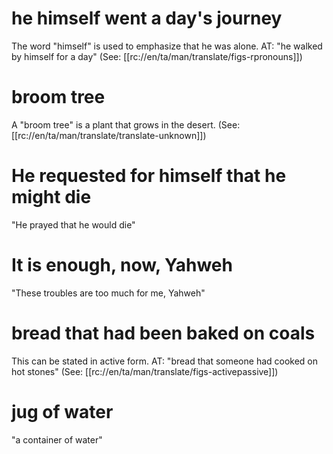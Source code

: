 # he himself went a day's journey

The word "himself" is used to emphasize that he was alone. AT: "he walked by himself for a day" (See: [[rc://en/ta/man/translate/figs-rpronouns]])

# broom tree

A "broom tree" is a plant that grows in the desert. (See: [[rc://en/ta/man/translate/translate-unknown]])

# He requested for himself that he might die

"He prayed that he would die"

# It is enough, now, Yahweh

"These troubles are too much for me, Yahweh"

# bread that had been baked on coals

This can be stated in active form. AT: "bread that someone had cooked on hot stones" (See: [[rc://en/ta/man/translate/figs-activepassive]])

# jug of water

"a container of water"